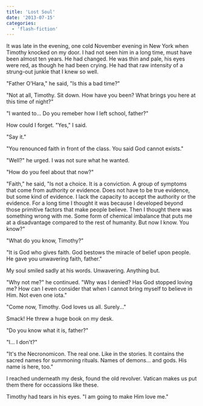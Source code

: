 ```yaml
---
title: 'Lost Soul'
date: '2013-07-15'
categories:
  - 'flash-fiction'
---
```


It was late in the evening, one cold November evening in New York when Timothy
knocked on my door. I had not seen him in a long time, must have been almost ten
years. He had changed. He was thin and pale, his eyes were red, as though he had
been crying. He had that raw intensity of a strung-out junkie that I knew so
well.

"Father O'Hara," he said, "Is this a bad time?"

"Not at all, Timothy. Sit down. How have you been? What brings you here at this
time of night?"

"I wanted to... Do you remeber how I left school, father?"

How could I forget. "Yes," I said.

"Say it."

"You renounced faith in front of the class. You said God cannot exists."

"Well?" he urged. I was not sure what he wanted.

"How do you feel about that now?"

"Faith," he said, "Is not a choice. It is a conviction. A group of symptoms that
come from authority or evidence. Does not have to be true evidence, but some
kind of evidence. I lack the capacity to accept the authority or the evidence.
For a long time I thought it was because I developed beyond those primitive
factors that make people believe. Then I thought there was something wrong with
me. Some form of chemical imbalance that puts me at a disadvantage compared to
the rest of humanity. But now I know. You know?"

"What do you know, Timothy?"

"It is God who gives faith. God bestows the miracle of belief upon people. He
gave you unwavering faith, father."

My soul smiled sadly at his words. Unwavering. Anything but.

"Why not me?" he continued. "Why was I denied? Has God stopped loving me? How
can I even consider that when I cannot bring myself to believe in Him. Not even
one iota."

"Come now, Timothy. God loves us all. Surely..."

Smack! He threw a huge book on my desk.

"Do you know what it is, father?"

"I... I don't?"

"It's the Necronomicon. The real one. Like in the stories. It contains the
sacred names for summoning rituals. Names of demons... and gods. His name is
here, too."

I reached underneath my desk, found the old revolver. Vatican makes us put them
there for occassions like these.

Timothy had tears in his eyes. "I am going to make Him love me."
